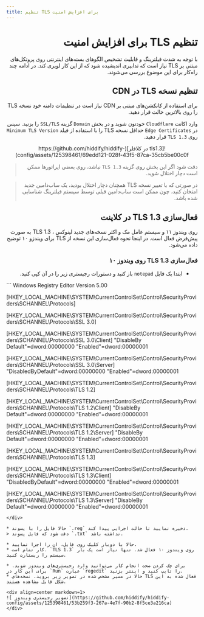 ```yaml
---
title: تنظیم TLS برای افزایش امنیت
---
```


<div dir=rtl markdown=1>

# تنظیم TLS برای افزایش امنیت
با توجه به شدت فیلترینگ و قابلیت تشخیص الگوهای بسته‌های اینترنتی روی پروتکل‌های مبتنی بر TLS نیاز است که تدابیری اندیشیده شود که از این کار لویری کند. در ادامه چند راه‌کار برای این موضوع بررسی می‌شوند.

## تنظیم نسخه TLS در CDN
برای استفاده از کانکشن‌های مبتنی بر CDN نیاز است در تنظیمات دامنه خود نسخه TLS را روی بالاترین حالت قرار دهید.

وارد اکانت  `Cloudflare` خودتون شوید و در بخش `Domain` گزینه `SSL/TLS` را بزنید. سپس در `Edge Certificates` حداقل نسخه TLS را با استفاده از فیلد `Minimum TLS Version` روی `TLS 1.3` قرار دهید.

<div align=center markdown=1>
![tls1.3 در کلافلر](https://github.com/hiddify/hiddify-config/assets/125398461/69edd121-028f-43f5-87ca-35cb5be00c0f)

</div>

> دقت شود اگر این بخش روی گزینه `TLS 1.3` نباشد، روی بعضی اپراتورها ممکن است دچار اختلال شوید.

> در صورتی که با تغییر نسخه TLS همچنان دچار اختلال بودید، یک ساب‌دامین جدید امتخان کنید، چون ممکن است ساب‌دامین قبلی توسط سیستم فیلترینگ شناسایی شده باشد.


## قعال‌سازی TLS 1.3 در کلاینت
روی ویندوز ۱۱ و سیستم عامل مک و اکثر نسخه‌های جدید لینوکس ، TLS 1.3 به صورت پیش‌فرض فعال است. در اینجا نحوه فعال‌سازی این نسخه از TLS برای ویندزو ۱۰ توضیح داده می‌شود.

### فعال‌سازی TLS 1.3 روی ویندوز ۱۰
* ابتدا یک فایل `notepad` باز کنید و دستورات رجیستری زیر را در آن کپی کنید.

<div dir=ltr markdown=1>
```
Windows Registry Editor Version 5.00

[HKEY_LOCAL_MACHINE\SYSTEM\CurrentControlSet\Control\SecurityProviders\SCHANNEL\Protocols]

[HKEY_LOCAL_MACHINE\SYSTEM\CurrentControlSet\Control\SecurityProviders\SCHANNEL\Protocols\SSL 3.0]

[HKEY_LOCAL_MACHINE\SYSTEM\CurrentControlSet\Control\SecurityProviders\SCHANNEL\Protocols\SSL 3.0\Client]
"DisableBy Default"=dword:00000000
"Enabled"=dword:00000001

[HKEY_LOCAL_MACHINE\SYSTEM\CurrentControlSet\Control\SecurityProviders\SCHANNEL\Protocols\SSL 3.0\Server]
"DisabledByDefault"=dword:00000000
"Enabled"=dword:00000001

[HKEY_LOCAL_MACHINE\SYSTEM\CurrentControlSet\Control\SecurityProviders\SCHANNEL\Protocols\TLS 1.2]

[HKEY_LOCAL_MACHINE\SYSTEM\CurrentControlSet\Control\SecurityProviders\SCHANNEL\Protocols\TLS 1.2\Client]
"DisableBy Default"=dword:00000000
"Enabled"=dword:00000001

[HKEY_LOCAL_MACHINE\SYSTEM\CurrentControlSet\Control\SecurityProviders\SCHANNEL\Protocols\TLS 1.2\Server]
"DisableBy Default"=dword:00000000
"Enabled"=dword:00000001

[HKEY_LOCAL_MACHINE\SYSTEM\CurrentControlSet\Control\SecurityProviders\SCHANNEL\Protocols\TLS 1.3]

[HKEY_LOCAL_MACHINE\SYSTEM\CurrentControlSet\Control\SecurityProviders\SCHANNEL\Protocols\TLS 1.3\Client]
"DisabledByDefault"=dword:00000000
"Enabled"=dword:00000001

[HKEY_LOCAL_MACHINE\SYSTEM\CurrentControlSet\Control\SecurityProviders\SCHANNEL\Protocols\TLS 1.3\Server]
"DisableBy Default"=dword:00000000
"Enabled"=dword:00000001

```
</div>

* حالا فایل را با پسوند `.reg` ذخیره نمایید تا حالت اجرایی پیدا کند.
> دقت شود که فایل پسوند `.txt` نداشته باشد.

* حالا با دوبار کلیک روی فایل، ان را اجرا نمایید.
* کار تمام است. `TLS 1.3` روی ویندوز ۱۰ فعال شد. تنها نیاز است یک بار سیستم را ریستارت کنید.

* برای چک کردن صحت انجام کار می‌توانید وارد رجیستری‌های ویندوز شوید. برای این کار در `Run` عبارت `regedit` را تایپ کنید و اینتر بزنید.
* حالا در مسیر مشخص شده در تصویر زیر بروید. نسخه‌های TLS فعال شده به این شکل قابل مشاهده هستند.

<div align=center markdown=1>
![ تصویر رجیستری ویندوز](https://github.com/hiddify/hiddify-config/assets/125398461/53b259f3-267a-4e7f-90b2-8f5ce3a216ca)
</div>